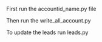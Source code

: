 First run the
accountid_name.py file

Then run the write_all_account.py

To update the leads run leads.py
